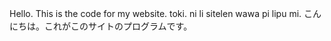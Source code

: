 Hello. This is the code for my website.
toki. ni li sitelen wawa pi lipu mi.
こんにちは。これがこのサイトのプログラムです。

